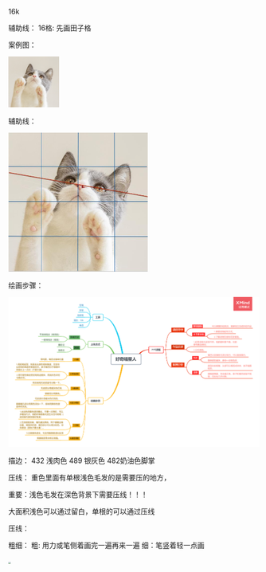 16k

辅助线： 16格: 先画田子格

案例图：

<img src=".\imgs\好奇喵星人新1\案例图.jpg" style="zoom:10%;" />

辅助线：

<img src=".\imgs\好奇喵星人新1\格子截图.jpg" style="zoom:50%;" />

绘画步骤：

<img src=".\imgs\好奇喵星人新1\好奇喵星人.png" style="zoom:80%;" />

描边： 432 浅肉色 489 银灰色 482奶油色脚掌

压线： 重色里面有单根浅色毛发的是需要压的地方， 

重要：浅色毛发在深色背景下需要压线！！！

大面积浅色可以通过留白，单根的可以通过压线

压线：

粗细： 粗: 用力或笔侧着画完一遍再来一遍  细：笔竖着轻一点画

<img src=".\imgs\好奇喵星人新1\1.jpg" style="zoom:30%;" />